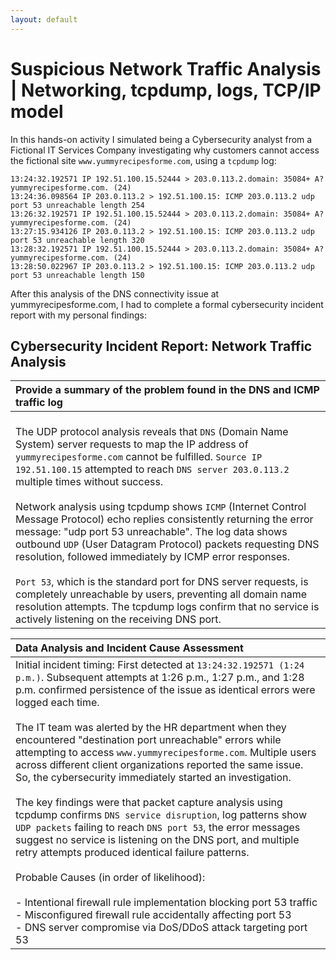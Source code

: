 ```yaml
---
layout: default
---
```


# Suspicious Network Traffic Analysis | Networking, tcpdump, logs, TCP/IP model

In this hands-on activity I simulated being a Cybersecurity analyst from a Fictional IT Services Company investigating why customers cannot access the fictional site `www.yummyrecipesforme.com`, using a `tcpdump` log: 

```tcpdump
13:24:32.192571 IP 192.51.100.15.52444 > 203.0.113.2.domain: 35084+ A? yummyrecipesforme.com. (24)
13:24:36.098564 IP 203.0.113.2 > 192.51.100.15: ICMP 203.0.113.2 udp port 53 unreachable length 254
13:26:32.192571 IP 192.51.100.15.52444 > 203.0.113.2.domain: 35084+ A? yummyrecipesforme.com. (24)
13:27:15.934126 IP 203.0.113.2 > 192.51.100.15: ICMP 203.0.113.2 udp port 53 unreachable length 320
13:28:32.192571 IP 192.51.100.15.52444 > 203.0.113.2.domain: 35084+ A? yummyrecipesforme.com. (24)
13:28:50.022967 IP 203.0.113.2 > 192.51.100.15: ICMP 203.0.113.2 udp port 53 unreachable length 150
```

After this analysis of the DNS connectivity issue at yummyrecipesforme.com, I had to complete a formal cybersecurity incident report with my personal findings: 

## Cybersecurity Incident Report: Network Traffic Analysis 

| **Provide a summary of the problem found in the DNS and ICMP traffic log** | 
|:---------------------------------------------------------------------------------------------------------------|
| <br> The UDP protocol analysis reveals that `DNS` (Domain Name System) server requests to map the IP address of `yummyrecipesforme.com` cannot be fulfilled. `Source IP 192.51.100.15` attempted to reach `DNS server 203.0.113.2` multiple times without success. <br><br> Network analysis using tcpdump shows `ICMP` (Internet Control Message Protocol) echo replies consistently returning the error message: "udp port 53 unreachable". The log data shows outbound `UDP` (User Datagram Protocol) packets requesting DNS resolution, followed immediately by ICMP error responses. <br><br> `Port 53`, which is the standard port for DNS server requests, is completely unreachable by users, preventing all domain name resolution attempts. The tcpdump logs confirm that no service is actively listening on the receiving DNS port. <br> | 

| **Data Analysis and Incident Cause Assessment** | 
|:------------------------------------------------------------------------------------------------------------|
| Initial incident timing: First detected at `13:24:32.192571 (1:24 p.m.)`. Subsequent attempts at 1:26 p.m., 1:27 p.m., and 1:28 p.m. confirmed persistence of the issue as identical errors were logged each time. <br><br> The IT team was alerted by the HR department when they encountered "destination port unreachable" errors while attempting to access `www.yummyrecipesforme.com`. Multiple users across different client organizations reported the same issue. So, the cybersecurity immediately started an investigation. <br><br> The key findings were that packet capture analysis using tcpdump confirms `DNS service disruption`, log patterns show `UDP packets` failing to reach `DNS port 53`, the error messages suggest no service is listening on the DNS port, and multiple retry attempts produced identical failure patterns. <br><br> Probable Causes (in order of likelihood): <br><br> - Intentional firewall rule implementation blocking port 53 traffic <br> - Misconfigured firewall rule accidentally affecting port 53 <br> - DNS server compromise via DoS/DDoS attack targeting port 53 <br> | 

